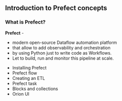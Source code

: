 ## Introduction to Prefect concepts

### What is Prefect?

**Prefect** - 
- modern open-source Dataflow automation platform
- that allow to add observability and orchestration
- by using Python just to write code as Workflows.
- Let to build, run and monitor this pipeline at scale.


* Installing Prefect
* Prefect flow
* Creating an ETL
* Prefect task
* Blocks and collections
* Orion UI

